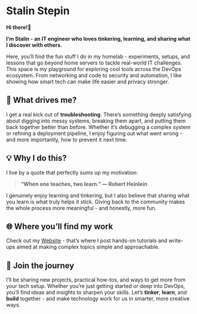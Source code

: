 # Stalin Stepin

**Hi there!👋**

**I’m Stalin - an IT engineer who loves tinkering, learning, and sharing what I discover with others.**

Here, you’ll find the fun stuff I do in my homelab - experiments, setups, and lessons that go beyond home servers to tackle real-world IT challenges. This space is my playground for exploring cool tools across the DevOps ecosystem. From networking and code to security and automation, I like showing how smart tech can make life easier and privacy stronger.

## **🔧 What drives me?** 

I get a real kick out of **troubleshooting**. There’s something deeply satisfying about digging into messy systems, breaking them apart, and putting them back together better than before. Whether it’s debugging a complex system or refining a deployment pipeline, I enjoy figuring out what went wrong - and more importantly, how to prevent it next time.

## **💡 Why I do this?** 

I live by a quote that perfectly sums up my motivation:
> **“When one teaches, two learn.” — Robert Heinlein**

I genuinely enjoy learning and tinkering, but I also believe that sharing what you learn is what truly helps it stick. Giving back to the community makes the whole process more meaningful - and honestly, more fun.

## **🌐 Where you’ll find my work**

Check out my [Website](https://stalin.thetinkerer.dev) - that’s where I post hands-on tutorials and write-ups aimed at making complex topics simple and approachable.

## **🚀 Join the journey**

I’ll be sharing new projects, practical how-tos, and ways to get more from your tech setup. Whether you’re just getting started or deep into DevOps, you’ll find ideas and insights to sharpen your skills.
Let’s **tinker**, **learn**, and **build** together - and make technology work for us in smarter, more creative ways.
